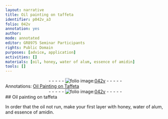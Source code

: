 ```yaml
---
layout: narrative
title: Oil painting on taffeta
identifier: p042v_a3
folio: 042v
annotation: yes
author:
mode: annotated
editor: GR8975 Seminar Participants
rights: Public Domain
purposes: [advice, application]
activities: []
materials: [oil, honey, water of alum, essence of amidin]
tools: []
---
```


 <div class="folio" align="center">- - - - - <a href="http://gallica.bnf.fr/ark:/12148/btv1b10500001g/f90.image" target="_blank"><img src="https://cu-mkp.github.io/GR8975-edition/assets/photo-icon.png" alt="folio image: " style="display:inline-block; margin-bottom:-3px;"/>042v</a> - - - - - </div>   <div class="annotation" align="left">Annotations:
<a href="https://drive.google.com/drive/folders/0BwJi-u8sfkVDTmhNdHU1YnRjeG8" target="_blank">Oil Painting on Taffeta</a>
 </div> <div class="folio" align="center">- - - - - <a href="http://gallica.bnf.fr/ark:/12148/btv1b10500001g/f90.image" target="_blank"><img src="https://cu-mkp.github.io/GR8975-edition/assets/photo-icon.png" alt="folio image: " style="display:inline-block; margin-bottom:-3px;"/>042v</a> - - - - - </div> 
## Oil painting on taffeta

 
In order that the <span class="material">oil</span> not run, make your first layer with <span class="material">honey</span>, <span class="material">water of alum</span>, and <span class="material">essence of amidin</span>.
 